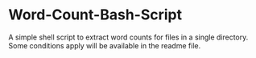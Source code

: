 # Word-Count-Bash-Script
A simple shell script to extract word counts for files in a single directory. Some conditions apply will be available in the readme file.
